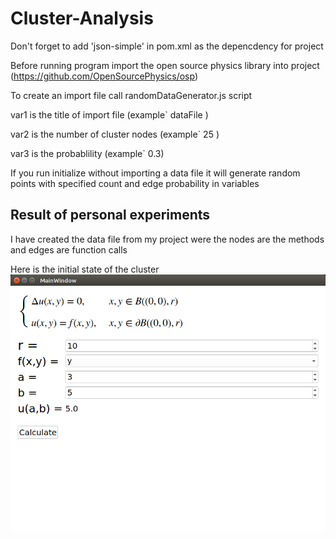 # Cluster-Analysis
Don't forget to add 'json-simple' in pom.xml as the depencdency for project

Before running program import the open source physics library into project (https://github.com/OpenSourcePhysics/osp)

To create an import file call randomDataGenerator.js script

var1 is the title of import file (example\` dataFile )

var2 is the number of cluster nodes (example\` 25 )

var3 is the probablility (example\` 0.3)

If you run initialize without importing a data file it will generate random points with specified count and edge probability in variables

## Result of personal experiments
I have created the data file from my project were the nodes are the methods and edges are function calls

Here is the initial state of the cluster
![alt text](https://raw.githubusercontent.com/Tigran-teq-Tadevosyan/malmheden-algorithm/master/screenshots/first.png)